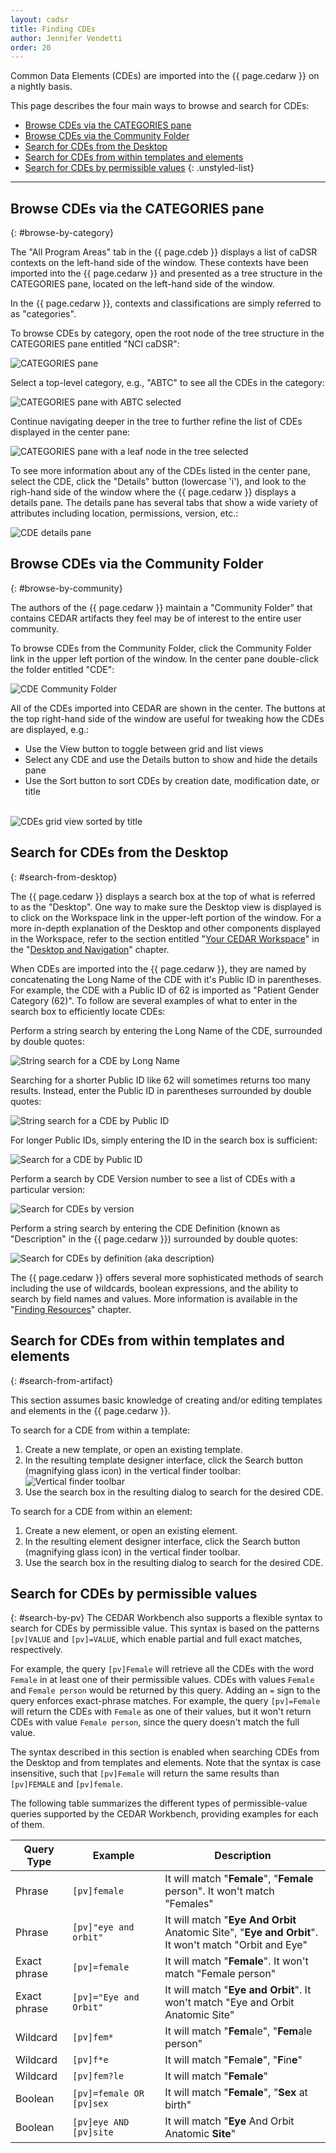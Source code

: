 ```yaml
---
layout: cadsr
title: Finding CDEs
author: Jennifer Vendetti
order: 20
---
```


Common Data Elements (CDEs) are imported into the {{ page.cedarw }} on a 
nightly basis.

This page describes the four main ways to browse and search for CDEs:

- [Browse CDEs via the CATEGORIES pane](#browse-by-category)
- [Browse CDEs via the Community Folder](#browse-by-community)
- [Search for CDEs from the Desktop](#search-from-desktop)
- [Search for CDEs from within templates and elements](#search-from-artifact)
- [Search for CDEs by permissible values](#search-by-pv)
{: .unstyled-list}

***

## Browse CDEs via the CATEGORIES pane
{: #browse-by-category}

The "All Program Areas" tab in the {{ page.cdeb }} displays a list of caDSR 
contexts on the left-hand side of the window. These contexts have been 
imported into the {{ page.cedarw }} and presented as a tree structure in the 
CATEGORIES pane, located on the left-hand side of the window.

In the {{ page.cedarw }}, contexts and classifications are simply referred to 
as "categories". 

To browse CDEs by category, open the root node of the tree structure in the 
CATEGORIES pane entitled "NCI caDSR":

![CATEGORIES pane](../../assets/imgs/cadsr/categories.png)<br />

Select a top-level category, e.g., "ABTC" to see all the CDEs in the category:

![CATEGORIES pane with ABTC selected](../../assets/imgs/cadsr/category-abtc.png)<br />

Continue navigating deeper in the tree to further refine the list of CDEs 
displayed in the center pane:

![CATEGORIES pane with a leaf node in the tree selected](../../assets/imgs/cadsr/category-leaf-node.png)<br />

To see more information about any of the CDEs listed in the center pane, 
select the CDE, click the "Details" button (lowercase 'i'), and look to the 
righ-hand side of the window where the {{ page.cedarw }} displays a details 
pane. The details pane has several tabs that show a wide variety of attributes 
including location, permissions, version, etc.:

![CDE details pane](../../assets/imgs/cadsr/cde-details-pane.png)<br />


## Browse CDEs via the Community Folder
{: #browse-by-community}

The authors of the {{ page.cedarw }} maintain a "Community Folder" that 
contains CEDAR artifacts they feel may be of interest to the entire user 
community. 

To browse CDEs from the Community Folder, click the Community Folder link in 
the upper left portion of the window. In the center pane double-click the 
folder entitled "CDE":

![CDE Community Folder](../../assets/imgs/cadsr/cde-folder.png)<br />

All of the CDEs imported into CEDAR are shown in the center. The buttons at 
the top right-hand side of the window are useful for tweaking how the CDEs 
are displayed, e.g.:

- Use the View button to toggle between grid and list views
- Select any CDE and use the Details button to show and hide the details pane
- Use the Sort button to sort CDEs by creation date, modification date, or title
<br /><br />

![CDEs grid view sorted by title](../../assets/imgs/cadsr/sorted-cdes.png)<br />


## Search for CDEs from the Desktop
{: #search-from-desktop}

The {{ page.cedarw }} displays a search box at the top of what is referred to 
as the "Desktop". One way to make sure the Desktop view is displayed is to 
click on the Workspace link in the upper-left portion of the window. For a 
more in-depth explanation of the Desktop and other components displayed in 
the Workspace, refer to the section entitled 
"[Your CEDAR Workspace](../../sections/a4/your_cedar_workspace)" in the 
"[Desktop and Navigation](../../basic_topics/a4_desktop_and_navigation)" chapter.

When CDEs are imported into the {{ page.cedarw }}, they are named by 
concatenating the Long Name of the CDE with it's Public ID in parentheses. For 
example, the CDE with a Public ID of 62 is imported as "Patient Gender 
Category (62)". To follow are several examples of what to enter in the search 
box to efficiently locate CDEs:

Perform a string search by entering the Long Name of the CDE, surrounded by 
double quotes:

![String search for a CDE by Long Name](../../assets/imgs/cadsr/search-by-long-name.png)<br />

Searching for a shorter Public ID like 62 will sometimes returns too many 
results. Instead, enter the Public ID in parentheses surrounded by double 
quotes:

![String search for a CDE by Public ID](../../assets/imgs/cadsr/search-by-public-id.png)<br />

For longer Public IDs, simply entering the ID in the search box is sufficient:

![Search for a CDE by Public ID](../../assets/imgs/cadsr/search-by-id-only.png)<br />

Perform a search by CDE Version number to see a list of CDEs with a 
particular version:

![Search for CDEs by version](../../assets/imgs/cadsr/search-by-version.png)<br />

Perform a string search by entering the CDE Definition (known as "Description" 
in the {{ page.cedarw }}) surrounded by double quotes:

![Search for CDEs by definition (aka description)](../../assets/imgs/cadsr/search-by-defintion.png)<br />

The {{ page.cedarw }} offers several more sophisticated methods of search 
including the use of wildcards, boolean expressions, and the ability to search 
by field names and values. More information is available in the 
"[Finding Resources](../../basic_topics/a2_finding_resources)" chapter.

## Search for CDEs from within templates and elements
{: #search-from-artifact}

This section assumes basic knowledge of creating and/or editing templates and 
elements in the {{ page.cedarw }}.

To search for a CDE from within a template:

1. Create a new template, or open an existing template.
2. In the resulting template designer interface, click the Search button 
   (magnifying glass icon) in the vertical finder toolbar:
   ![Vertical finder toolbar](../../assets/imgs/cadsr/vertical-finder.png)
3. Use the search box in the resulting dialog to search for the desired CDE.

To search for a CDE from within an element:

1. Create a new element, or open an existing element.
2. In the resulting element designer interface, click the Search button 
   (magnifying glass icon) in the vertical finder toolbar.
3. Use the search box in the resulting dialog to search for the desired CDE.

## Search for CDEs by permissible values
{: #search-by-pv}
The CEDAR Workbench also supports a flexible syntax to search for CDEs by permissible value. This syntax is based on the patterns `[pv]VALUE` and `[pv]=VALUE`, which enable partial and full exact matches, respectively.

For example, the query `[pv]Female` will retrieve all the CDEs with the word `Female` in at least one of their permissible values. CDEs with values `Female` and `Female person` would be returned by this query. Adding an `=` sign to the query enforces exact-phrase matches. For example, the query `[pv]=Female` will return the CDEs with `Female` as one of their values, but it won't return CDEs with value `Female person`, since the query doesn't match the full value.

The syntax described in this section is enabled when searching CDEs from the Desktop and from templates and elements. Note that the syntax is case insensitive, such that `[pv]Female` will return the same results than `[pv]FEMALE` and `[pv]female`.

The following table summarizes the different types of permissible-value queries supported by the CEDAR Workbench, providing examples for each of them.

| Query Type | Example | Description |
| --- | --- | --- |
| Phrase | `[pv]female` | It will match "**Female**", "**Female** person". It won't match "Females" |
| Phrase | `[pv]"eye and orbit"` | It will match "**Eye And Orbit** Anatomic Site", "**Eye and Orbit**". It won't match "Orbit and Eye" |
| Exact phrase | `[pv]=female` | It will match "**Female**". It won't match "Female person" |
| Exact phrase | `[pv]="Eye and Orbit"` | It will match "**Eye and Orbit**". It won't match "Eye and Orbit Anatomic Site" |
| Wildcard | `[pv]fem*` | It will match "**Fem**ale", "**Fem**ale person" |
| Wildcard | `[pv]f*e` | It will match "**F**emal**e**", "**F**in**e**" |
| Wildcard | `[pv]fem?le` | It will match "**Fem**a**le**" |
| Boolean | `[pv]=female OR [pv]sex` | It will match "**Female**", "**Sex** at birth" |
| Boolean | `[pv]eye AND [pv]site` | It will match "**Eye** And Orbit Anatomic **Site**" |
